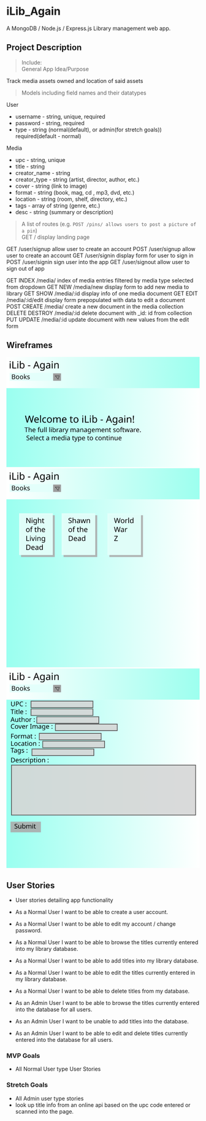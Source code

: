 # iLib_Again
A MongoDB / Node.js / Express.js Library management web app.

## Project Description
> Include:<br />
> General App Idea/Purpose<br />

Track media assets owned and location of said assets

> Models including field names and their datatypes<br />

User
* username - string, unique, required
* password - string, required
* type - string (normal(default), or admin(for stretch goals)) required(default - normal)

Media
* upc - string, unique
* title - string
* creator_name - string
* creator_type - string (artist, director, author, etc.)
* cover - string (link to image)
* format - string (book, mag, cd , mp3, dvd, etc.)
* location - string (room, shelf, directory, etc.)
* tags - array of string (genre, etc.)
* desc - string (summary or description)

> A list of routes (e.g. `POST /pins/ allows users to post a picture of a pin`)<br />
GET     / display landing page

GET     /user/signup allow user to create an account
POST    /user/signup allow user to create an account
GET     /user/signin display form for user to sign in
POST    /user/signin sign user into the app
GET     /user/signout allow user to sign out of app

GET     INDEX   /media/         index of media entries filtered by media type selected from dropdown
GET     NEW     /media/new      display form to add new media to library
GET     SHOW    /media/:id      display info of one media document
GET     EDIT    /media/:id/edit display form prepopulated with data to edit a document
POST    CREATE  /media/         create a new document in the media collection
DELETE  DESTROY /media/:id      delete document with _id: id from collection
PUT     UPDATE  /media/:id      update document with new values from the edit form

## Wireframes
![landing](./wireframes/landing.png)
![books_index](./wireframes/books_index.png)
![books_new_show_edit](./wireframes/books_new_show_edit.png)

## User Stories
* User stories detailing app functionality<br />
* As a Normal User I want to be able to create a user account.
* As a Normal User I want to be able to edit my account / change password.
* As a Normal User I want to be able to browse the titles currently entered into my library database.
* As a Normal User I want to be able to add titles into my library database.
* As a Normal User I want to be able to edit the titles currently entered in my library database.
* As a Normal User I want to be able to delete titles from my database.

* As an Admin User I want to be able to browse the titles currently entered into the database for all users.
* As an Admin User I want to be unable to add titles into the database.
* As an Admin User I want to be able to edit and delete titles currently entered into the database for all users.

### MVP Goals
* All Normal User type User Stories

### Stretch Goals
* All Admin user type stories
* look up title info from an online api based on the upc code entered or scanned into the page.

